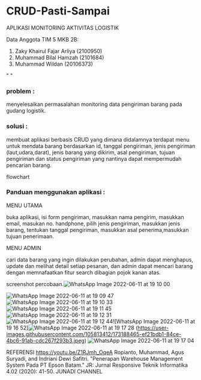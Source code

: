 # CRUD-Pasti-Sampai
APLIKASI MONITORING AKTIVITAS LOGISTIK

Data Anggota TIM 5 MKB 2B:
1. Zaky Khairul Fajar Arliya (2100950)
2. Muhammad Bilal Hamzah (2101684)
3. Muhammad Wildan (20106373)

"  "

### problem :
menyelesaikan permasalahan monitoring data pengiriman barang pada gudang logistik.

### solusi :
membuat aplikasi berbasis CRUD yang dimana didalamnya terdapat menu untuk mendata barang berdasarkan id, tanggal pengiriman, jenis pengiriman (laut,udara,darat), jenis barang yang dikirim, asal pengiriman, tujuan pengiriman dan status pengiriman yang nantinya dapat mempermudah pencarian barang.

flowchart


### Panduan menggunakan aplikasi :

MENU UTAMA

buka aplikasi, isi form pengiriman, masukkan nama pengirim, masukkan email, masukan no. handphone, pilih jenis pengiriman, masukkan jenis barang, tentukan tanggal pengiriman, masukkan asal penerima,masukkan tujuan penerimaan.

MENU ADMIN

cari data barang yang ingin dilakukan perubahan, admin dapat menghapus, update dan melihat detail setiap pesanan, dan admin dapat mencari barang dengan memnafaatkan fitur search dibagian pojok kanan atas.

screenshot percobaan.![WhatsApp Image 2022-06-11 at 19 10 00](https://user-images.githubusercontent.com/105813412/173188454-32461b77-851b-413e-940a-92bba84bf308.jpeg)

![WhatsApp Image 2022-06-11 at 19 09 47](https://user-images.githubusercontent.com/105813412/173188449-6ef2a9c9-0b32-4785-aff7-776fc6061392.jpeg)![WhatsApp Image 2022-06-11 at 19 10 33](https://user-images.githubusercontent.com/105813412/173188456-313c8f9f-30a6-4bea-8e78-760aa89fc639.jpeg)![WhatsApp Image 2022-06-11 at 19 11 45](https://user-images.githubusercontent.com/105813412/173188457-f0a2c262-fefd-4330-8512-adece484ae09.jpeg)
![WhatsApp Image 2022-06-11 at 19 12 31](https://user-images.githubusercontent.com/105813412/173188460-b06eeb78-9782-448c-8f11-f7cdbb89a8c8.jpeg)![WhatsApp Image 2022-06-11 at 19 12 44](https://user-images.githubusercontent.com/105813412/173188461-c0c8f99f-38c4-43cc-b08f-0c433222bdbd.jpeg)![WhatsApp Image 2022-06-11 at 19 16 52]![WhatsApp Image 2022-06-11 at 19 17 28](https://user-images.githubusercontent.com/105813412/173188467-11efa9e6-550c-4ca3-b843-cd1907b24c2e.jpeg)
(https://user-images.githubusercontent.com/105813412/173188465-ef21bdb1-84ce-4bc6-91ab-cdc267f293b3.jpeg)
![WhatsApp Image 2022-06-11 at 19 17 04](https://user-images.githubusercontent.com/105813412/173188471-2027ccd3-65eb-4702-ab39-5ab4f315be5b.jpeg)

REFERENSI
https://youtu.be/Z1RJmh_OqeA
Ropianto, Muhammad, Agus Suryadi, and Indriani Dewi Safitri. "Penerapan Warehouse Management System Pada PT Epson Batam." JR: Jurnal Responsive Teknik Informatika 4.02 (2020): 41-50.
JUNADI CHANNEL


